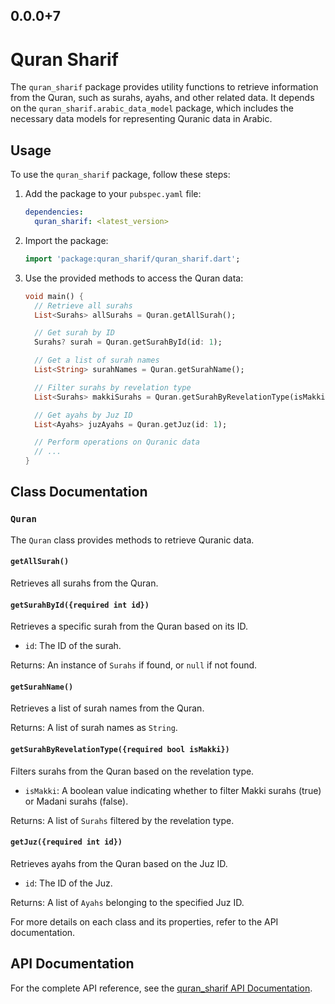 ## 0.0.0+7

# Quran Sharif

The `quran_sharif` package provides utility functions to retrieve information from the Quran, such as surahs, ayahs, and other related data. It depends on the `quran_sharif.arabic_data_model` package, which includes the necessary data models for representing Quranic data in Arabic.

## Usage

To use the `quran_sharif` package, follow these steps:

1. Add the package to your `pubspec.yaml` file:

   ```yaml
   dependencies:
     quran_sharif: <latest_version>
   ```

2. Import the package:

   ```dart
   import 'package:quran_sharif/quran_sharif.dart';

   ```

3. Use the provided methods to access the Quran data:

   ```dart
   void main() {
     // Retrieve all surahs
     List<Surahs> allSurahs = Quran.getAllSurah();

     // Get surah by ID
     Surahs? surah = Quran.getSurahById(id: 1);

     // Get a list of surah names
     List<String> surahNames = Quran.getSurahName();

     // Filter surahs by revelation type
     List<Surahs> makkiSurahs = Quran.getSurahByRevelationType(isMakki: true);

     // Get ayahs by Juz ID
     List<Ayahs> juzAyahs = Quran.getJuz(id: 1);

     // Perform operations on Quranic data
     // ...
   }
   ```

## Class Documentation

### `Quran`

The `Quran` class provides methods to retrieve Quranic data.

#### `getAllSurah()`

Retrieves all surahs from the Quran.

#### `getSurahById({required int id})`

Retrieves a specific surah from the Quran based on its ID.

- `id`: The ID of the surah.

Returns: An instance of `Surahs` if found, or `null` if not found.

#### `getSurahName()`

Retrieves a list of surah names from the Quran.

Returns: A list of surah names as `String`.

#### `getSurahByRevelationType({required bool isMakki})`

Filters surahs from the Quran based on the revelation type.

- `isMakki`: A boolean value indicating whether to filter Makki surahs (true) or Madani surahs (false).

Returns: A list of `Surahs` filtered by the revelation type.

#### `getJuz({required int id})`

Retrieves ayahs from the Quran based on the Juz ID.

- `id`: The ID of the Juz.

Returns: A list of `Ayahs` belonging to the specified Juz ID.

For more details on each class and its properties, refer to the API documentation.

## API Documentation

For the complete API reference, see the [quran_sharif API Documentation](https://pub.dev/documentation/quran_sharif/latest/quran_sharif/Quran-class.html).


